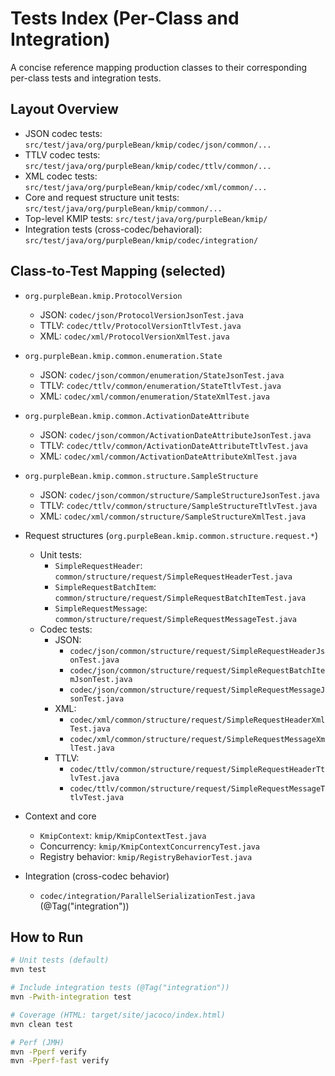 # Tests Index (Per-Class and Integration)

A concise reference mapping production classes to their corresponding per-class tests and integration tests.

## Layout Overview

- JSON codec tests: `src/test/java/org/purpleBean/kmip/codec/json/common/...`
- TTLV codec tests: `src/test/java/org/purpleBean/kmip/codec/ttlv/common/...`
- XML codec tests: `src/test/java/org/purpleBean/kmip/codec/xml/common/...`
- Core and request structure unit tests: `src/test/java/org/purpleBean/kmip/common/...`
- Top-level KMIP tests: `src/test/java/org/purpleBean/kmip/`
- Integration tests (cross-codec/behavioral): `src/test/java/org/purpleBean/kmip/codec/integration/`

## Class-to-Test Mapping (selected)

- `org.purpleBean.kmip.ProtocolVersion`
  - JSON: `codec/json/ProtocolVersionJsonTest.java`
  - TTLV: `codec/ttlv/ProtocolVersionTtlvTest.java`
  - XML: `codec/xml/ProtocolVersionXmlTest.java`

- `org.purpleBean.kmip.common.enumeration.State`
  - JSON: `codec/json/common/enumeration/StateJsonTest.java`
  - TTLV: `codec/ttlv/common/enumeration/StateTtlvTest.java`
  - XML: `codec/xml/common/enumeration/StateXmlTest.java`

- `org.purpleBean.kmip.common.ActivationDateAttribute`
  - JSON: `codec/json/common/ActivationDateAttributeJsonTest.java`
  - TTLV: `codec/ttlv/common/ActivationDateAttributeTtlvTest.java`
  - XML: `codec/xml/common/ActivationDateAttributeXmlTest.java`

- `org.purpleBean.kmip.common.structure.SampleStructure`
  - JSON: `codec/json/common/structure/SampleStructureJsonTest.java`
  - TTLV: `codec/ttlv/common/structure/SampleStructureTtlvTest.java`
  - XML: `codec/xml/common/structure/SampleStructureXmlTest.java`

- Request structures (`org.purpleBean.kmip.common.structure.request.*`)
  - Unit tests:
    - `SimpleRequestHeader`: `common/structure/request/SimpleRequestHeaderTest.java`
    - `SimpleRequestBatchItem`: `common/structure/request/SimpleRequestBatchItemTest.java`
    - `SimpleRequestMessage`: `common/structure/request/SimpleRequestMessageTest.java`
  - Codec tests:
    - JSON:
      - `codec/json/common/structure/request/SimpleRequestHeaderJsonTest.java`
      - `codec/json/common/structure/request/SimpleRequestBatchItemJsonTest.java`
      - `codec/json/common/structure/request/SimpleRequestMessageJsonTest.java`
    - XML:
      - `codec/xml/common/structure/request/SimpleRequestHeaderXmlTest.java`
      - `codec/xml/common/structure/request/SimpleRequestMessageXmlTest.java`
    - TTLV:
      - `codec/ttlv/common/structure/request/SimpleRequestHeaderTtlvTest.java`
      - `codec/ttlv/common/structure/request/SimpleRequestMessageTtlvTest.java`

- Context and core
  - `KmipContext`: `kmip/KmipContextTest.java`
  - Concurrency: `kmip/KmipContextConcurrencyTest.java`
  - Registry behavior: `kmip/RegistryBehaviorTest.java`

- Integration (cross-codec behavior)
  - `codec/integration/ParallelSerializationTest.java` (@Tag("integration"))

## How to Run

```bash
# Unit tests (default)
mvn test

# Include integration tests (@Tag("integration"))
mvn -Pwith-integration test

# Coverage (HTML: target/site/jacoco/index.html)
mvn clean test

# Perf (JMH)
mvn -Pperf verify
mvn -Pperf-fast verify
```
